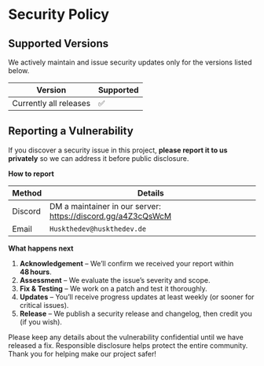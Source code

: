 # Security Policy

## Supported Versions

We actively maintain and issue security updates only for the versions listed below.

| Version | Supported          |
| ------- | ------------------ |
| Currently all releases   | ✅ |

## Reporting a Vulnerability

If you discover a security issue in this project, **please report it to us privately** so we can address it before public disclosure.

**How to report**

| Method | Details |
| ------ | ------- |
| Discord | DM a maintainer in our server: <https://discord.gg/a4Z3cQsWcM> |
| Email   | `Huskthedev@huskthedev.de` |

**What happens next**

1. **Acknowledgement** – We’ll confirm we received your report within **48 hours**.  
2. **Assessment** – We evaluate the issue’s severity and scope.  
3. **Fix & Testing** – We work on a patch and test it thoroughly.  
4. **Updates** – You’ll receive progress updates at least weekly (or sooner for critical issues).  
5. **Release** – We publish a security release and changelog, then credit you (if you wish).  

Please keep any details about the vulnerability confidential until we have released a fix. Responsible disclosure helps protect the entire community. Thank you for helping make our project safer!
